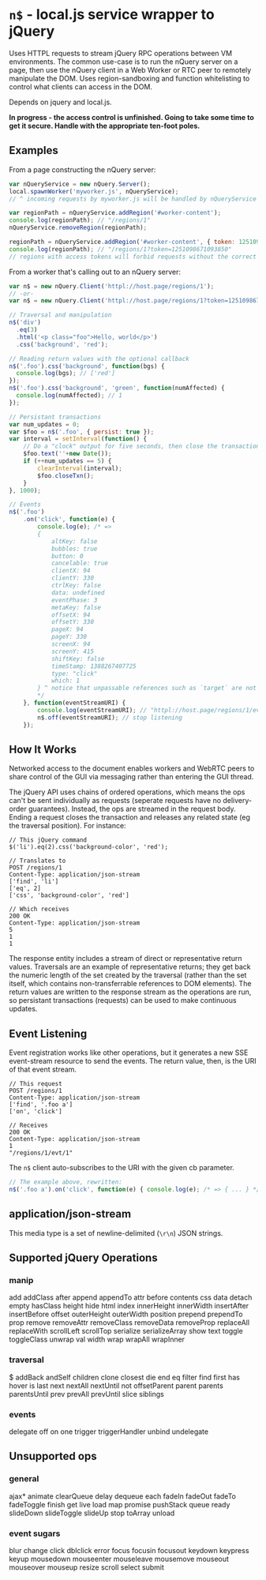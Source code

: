 # `n$` - local.js service wrapper to jQuery

Uses HTTPL requests to stream jQuery RPC operations between VM environments. The common use-case is to run the nQuery server on a page, then use the nQuery client in a Web Worker or RTC peer to remotely manipulate the DOM. Uses region-sandboxing and function whitelisting to control what clients can access in the DOM.

Depends on jquery and local.js.

**In progress - the access control is unfinished. Going to take some time to get it secure. Handle with the appropriate ten-foot poles.**

## Examples

From a page constructing the nQuery server:

```javascript
var nQueryService = new nQuery.Server();
local.spawnWorker('myworker.js', nQueryService);
// ^ incoming requests by myworker.js will be handled by nQueryService

var regionPath = nQueryService.addRegion('#worker-content');
console.log(regionPath); // "/regions/1"
nQueryService.removeRegion(regionPath);

regionPath = nQueryService.addRegion('#worker-content', { token: 1251098671093850 });
console.log(regionPath); // "/regions/1?token=1251098671093850"
// regions with access tokens will forbid requests without the correct token query param
```

From a worker that's calling out to an nQuery server:

```javascript
var n$ = new nQuery.Client('httpl://host.page/regions/1');
// -or-
var n$ = new nQuery.Client('httpl://host.page/regions/1?token=1251098671093850');

// Traversal and manipulation
n$('div')
  .eq(3)
  .html('<p class="foo">Hello, world</p>')
  .css('background', 'red');

// Reading return values with the optional callback
n$('.foo').css('background', function(bgs) {
  console.log(bgs); // ['red']
});
n$('.foo').css('background', 'green', function(numAffected) {
  console.log(numAffected); // 1
});

// Persistant transactions
var num_updates = 0;
var $foo = n$('.foo', { persist: true });
var interval = setInterval(function() {
	// Do a "clock" output for five seconds, then close the transaction
	$foo.text(''+new Date());
	if (++num_updates == 5) {
		clearInterval(interval);
		$foo.closeTxn();
	}
}, 1000);

// Events
n$('.foo')
	.on('click', function(e) {
		console.log(e); /* =>
		{
			altKey: false
			bubbles: true
			button: 0
			cancelable: true
			clientX: 94
			clientY: 330
			ctrlKey: false
			data: undefined
			eventPhase: 3
			metaKey: false
			offsetX: 94
			offsetY: 330
			pageX: 94
			pageY: 330
			screenX: 94
			screenY: 415
			shiftKey: false
			timeStamp: 1388267407725
			type: "click"
			which: 1
		} ^ notice that unpassable references such as `target` are not included
		*/
	}, function(eventStreamURI) {
		console.log(eventStreamURI); // "httpl://host.page/regions/1/evt/1?token=...."
		n$.off(eventStreamURI); // stop listening
	});
```

## How It Works

Networked access to the document enables workers and WebRTC peers to share control of the GUI via messaging rather than entering the GUI thread.

The jQuery API uses chains of ordered operations, which means the ops can't be sent individually as requests (seperate requests have no delivery-order guarantees). Instead, the ops are streamed in the request body. Ending a request closes the transaction and releases any related state (eg the traversal position). For instance:

```
// This jQuery command
$('li').eq(2).css('background-color', 'red');

// Translates to
POST /regions/1
Content-Type: application/json-stream
['find', 'li']
['eq', 2]
['css', 'background-color', 'red']

// Which receives
200 OK
Content-Type: application/json-stream
5
1
1
```

The response entity includes a stream of direct or representative return values. Traversals are an example of representative returns; they get back the numeric length of the set created by the traversal (rather than the set itself, which contains non-transferrable references to DOM elements). The return values are written to the response stream as the operations are run, so persistant transactions (requests) can be used to make continuous updates.


## Event Listening

Event registration works like other operations, but it generates a new SSE event-stream resource to send the events. The return value, then, is the URI of that event stream.

```
// This request
POST /regions/1
Content-Type: application/json-stream
['find', '.foo a']
['on', 'click']

// Receives
200 OK
Content-Type: application/json-stream
1
"/regions/1/evt/1"
```

The `n$` client auto-subscribes to the URI with the given cb parameter.

```javascript
// The example above, rewritten:
n$('.foo a').on('click', function(e) { console.log(e); /* => { ... } */ });
```

## application/json-stream

This media type is a set of newline-delimited (`\r\n`) JSON strings.


## Supported jQuery Operations

### manip

add
addClass
after
append
appendTo
attr
before
contents
css
data
detach
empty
hasClass
height
hide
html
index
innerHeight
innerWidth
insertAfter
insertBefore
offset
outerHeight
outerWidth
position
prepend
prependTo
prop
remove
removeAttr
removeClass
removeData
removeProp
replaceAll
replaceWith
scrollLeft
scrollTop
serialize
serializeArray
show
text
toggle
toggleClass
unwrap
val
width
wrap
wrapAll
wrapInner


### traversal

$
addBack
andSelf
children
clone
closest
die
end
eq
filter
find
first
has
hover
is
last
next
nextAll
nextUntil
not
offsetParent
parent
parents
parentsUntil
prev
prevAll
prevUntil
slice
siblings


### events

delegate
off
on
one
trigger
triggerHandler
unbind
undelegate


## Unsupported ops


### general

ajax*
animate
clearQueue
delay
dequeue
each
fadeIn
fadeOut
fadeTo
fadeToggle
finish
get
live
load
map
promise
pushStack
queue
ready
slideDown
slideToggle
slideUp
stop
toArray
unload

### event sugars

blur
change
click
dblclick
error
focus
focusin
focusout
keydown
keypress
keyup
mousedown
mouseenter
mouseleave
mousemove
mouseout
mouseover
mouseup
resize
scroll
select
submit